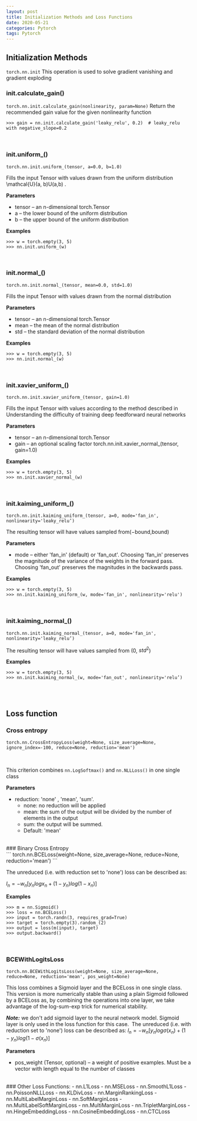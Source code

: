 ```yaml
---
layout: post
title: Initialization Methods and Loss Functions
date: 2020-05-21
categories: Pytorch
tags: Pytorch
---
```


## Initialization Methods

<code>torch.nn.init</code>
This operation is used to solve gradient vanishing and gradient exploding

### init.calculate_gain()
<code>torch.nn.init.calculate_gain(nonlinearity, param=None)</code>
Return the recommended gain value for the given nonlinearity function

```
>>> gain = nn.init.calculate_gain('leaky_relu', 0.2)  # leaky_relu with negative_slope=0.2
```
<br>

### init.uniform_()
<code>torch.nn.init.uniform_(tensor, a=0.0, b=1.0)</code>

Fills the input Tensor with values drawn from the uniform distribution \mathcal{U}(a, b)U(a,b) .

**Parameters**
* tensor – an n-dimensional torch.Tensor
* a – the lower bound of the uniform distribution
* b – the upper bound of the uniform distribution

**Examples**
```
>>> w = torch.empty(3, 5)
>>> nn.init.uniform_(w)
```
<br>

### init.normal_()
<code>torch.nn.init.normal_(tensor, mean=0.0, std=1.0)</code>

Fills the input Tensor with values drawn from the normal distribution 

**Parameters**
* tensor – an n-dimensional torch.Tensor
* mean – the mean of the normal distribution
* std – the standard deviation of the normal distribution

**Examples**
```
>>> w = torch.empty(3, 5)
>>> nn.init.normal_(w)
```
<br>

### init.xavier_uniform_()
<code>torch.nn.init.xavier_uniform_(tensor, gain=1.0)</code>

Fills the input Tensor with values according to the method described in Understanding the difficulty of training deep feedforward neural networks

**Parameters**
* tensor – an n-dimensional torch.Tensor
* gain – an optional scaling factor
torch.nn.init.xavier_normal_(tensor, gain=1.0)

**Examples**
```
>>> w = torch.empty(3, 5)
>>> nn.init.xavier_normal_(w)
```
<br>

### init.kaiming_uniform_()
```
torch.nn.init.kaiming_uniform_(tensor, a=0, mode='fan_in', nonlinearity='leaky_relu’)
```
The resulting tensor will have values sampled from(−bound,bound) 


**Parameters**
- mode – either 'fan_in' (default) or 'fan_out'. Choosing 'fan_in' preserves the magnitude of the variance of the weights in the forward pass. Choosing 'fan_out' preserves the magnitudes in the backwards pass.

**Examples**
```
>>> w = torch.empty(3, 5)
>>> nn.init.kaiming_uniform_(w, mode='fan_in', nonlinearity='relu')
```
<br>

### init.kaiming_normal_()
```
torch.nn.init.kaiming_normal_(tensor, a=0, mode='fan_in', nonlinearity='leaky_relu’)
```
The resulting tensor will have values sampled from (0, $std^2$)

**Examples**
```
>>> w = torch.empty(3, 5)
>>> nn.init.kaiming_normal_(w, mode='fan_out', nonlinearity='relu’)
```
<br><br>


## Loss function

### Cross entropy
```
torch.nn.CrossEntropyLoss(weight=None, size_average=None, ignore_index=-100, reduce=None, reduction='mean')
```
<br>

This criterion combines <code>nn.LogSoftmax()</code> and <code>nn.NLLLoss()</code> in one single class

**Parameters**
- reduction: 'none' , 'mean', 'sum'.
    - none: no reduction will be applied
    - mean: the sum of the output will be divided by the number of elements in the output
    - sum: the output will be summed. 
    - Default: 'mean'

<br>
### Binary Cross Entropy <br>
```
torch.nn.BCELoss(weight=None, size_average=None, reduce=None, reduction='mean')
```


The unreduced (i.e. with reduction set to 'none') loss can be described as:

$l_n = -w_n[y_nlogx_n + (1-y_n)log(1-x_n)]$ 

**Examples**
```
>>> m = nn.Sigmoid()
>>> loss = nn.BCELoss()
>>> input = torch.randn(3, requires_grad=True)
>>> target = torch.empty(3).random_(2)
>>> output = loss(m(input), target)
>>> output.backward()
```
<br>

### BCEWithLogitsLoss<br>
```
torch.nn.BCEWithLogitsLoss(weight=None, size_average=None, reduce=None, reduction='mean', pos_weight=None)
```
This loss combines a Sigmoid layer and the BCELoss in one single class. This version is more numerically stable than using a plain Sigmoid followed by a BCELoss as, by combining the operations into one layer, we take advantage of the log-sum-exp trick for numerical stability.

***Note:*** we don't add sigmoid layer to the neural network model. Sigmoid layer is only used in the loss function for this case.
​
The unreduced (i.e. with reduction set to 'none') loss can be described as:
$l_n = -w_n[y_nlogσ(x_n) + (1-y_n)log(1-σ(x_n)]$ 

**Parameters**
- pos_weight (Tensor, optional) – a weight of positive examples. Must be a vector with length equal to the number of classes
<br>
### Other Loss Functions:
- nn.L1Loss
- nn.MSELoss
- nn.SmoothL1Loss
- nn.PoissonNLLLoss
- nn.KLDivLoss
- nn.MarginRankingLoss
- nn.MultiLabelMarginLoss
- nn.SoftMarginLoss
- nn.MultiLabelSoftMarginLoss
- nn.MultiMarginLoss
- nn.TripletMarginLoss
- nn.HingeEmbeddingLoss
- nn.CosineEmbeddingLoss
- nn.CTCLoss
